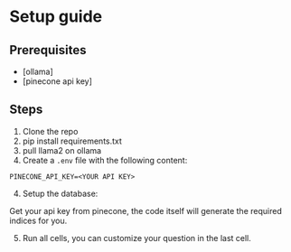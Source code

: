 # Setup guide

## Prerequisites

- [ollama]
- [pinecone api key]

## Steps

1. Clone the repo
2. pip install requirements.txt
3. pull llama2 on ollama
3. Create a `.env` file with the following content:

```
PINECONE_API_KEY=<YOUR API KEY>
```

4. Setup the database:

Get your api key from pinecone, the code itself will generate the required indices for you.

5. Run all cells, you can customize your question in the last cell.
